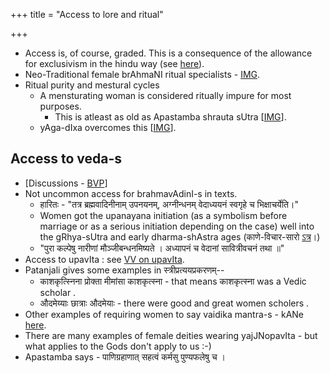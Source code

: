+++
title = "Access to lore and ritual"

+++

- Access is, of course, graded. This is a consequence of the allowance for exclusivism in the hindu way (see [here](../self-cultivation/communal-support/exclusivity/)).
- Neo-Traditional female brAhmaNI ritual specialists - [IMG](https://imgur.com/qBfxxQI).
- Ritual purity and mestural cycles
    - A mensturating woman is considered ritually impure for most purposes.
        - This is atleast as old as Apastamba shrauta sUtra \[[IMG](https://i.imgur.com/6MS3I5u.jpg)\].
    - yAga-dIxa overcomes this \[[IMG](https://i.imgur.com/6MS3I5u.jpg)\].

## Access to veda-s 
- \[Discussions - [BVP](https://groups.google.com/d/msg/bvparishat/0n41vcuW9E0/6vLNNRViDQAJ)\]
- Not uncommon access for brahmavAdinI-s in texts.
    - हारितः \- "तत्र ब्रह्मवादिनीनाम् उपनयनम्, अग्नीन्धनम् वेदाध्ययनं स्वगृहे च भिक्षाचर्येति।"
    - Women got the upanayana initiation (as a symbolism before marriage or as a serious initiation depending on the case) well into the gRhya-sUtra and early dharma-shAstra ages (काणे-विचार-सारो [ऽत्र](https://archive.org/stream/HistoryOfDharmasastraVol.IIPartIPandurangVamanKane/History%20Of%20Dharmasastra%20-%20Vol.%20II%20Part%20I%20-%20Pandurang%20Vaman%20Kane#page/n345/mode/2up)।)
    - "पुरा कल्पेषु नारीणां मौञ्जीबन्धनमिष्यते । अध्यापनं च वेदानां सावित्रीवचनं तथा ॥"
- Access to upavIta : see [VV on upavIta](https://vvasuki.github.io/saMskAra/kalpaH/general/AchAraH/saMskAraH/upavItam/).
- Patanjali gives some examples in स्त्रीप्रत्ययप्रकरणम्--
    - काशकृत्स्निना प्रोक्ता मीमांसा  काशकृत्स्ना  \- that means काशकृत्स्ना was a Vedic scholar .
    - औदमेय्याः  छात्राः  औदमेयाः \- there were good and great women scholers .
- Other examples of requiring women to say vaidika mantra-s - kANe [here](https://archive.org/stream/HistoryOfDharmasastraVol.IIPartIPandurangVamanKane/History%20Of%20Dharmasastra%20-%20Vol.%20II%20Part%20I%20-%20Pandurang%20Vaman%20Kane#page/n417/mode/2up).
- There are many examples of female deities wearing yajJNopavIta - but what applies to the Gods don't apply to us :-)
- Apastamba says - पाणिग्रहाणात् सहत्वं कर्मसु पुण्यफलेषु च ।
    

